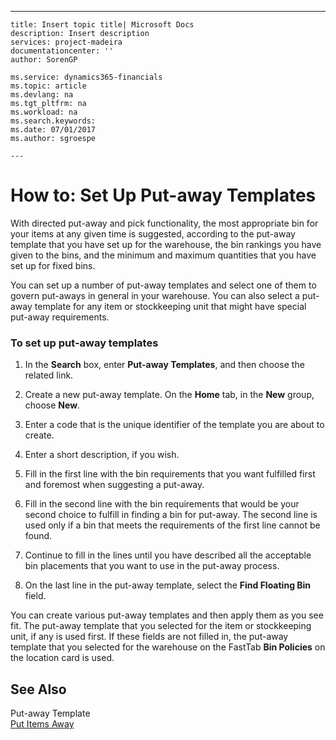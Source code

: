 ---
    title: Insert topic title| Microsoft Docs
    description: Insert description
    services: project-madeira
    documentationcenter: ''
    author: SorenGP

    ms.service: dynamics365-financials
    ms.topic: article
    ms.devlang: na
    ms.tgt_pltfrm: na
    ms.workload: na
    ms.search.keywords:
    ms.date: 07/01/2017
    ms.author: sgroespe

    ---
# How to: Set Up Put-away Templates
With directed put-away and pick functionality, the most appropriate bin for your items at any given time is suggested, according to the put-away template that you have set up for the warehouse, the bin rankings you have given to the bins, and the minimum and maximum quantities that you have set up for fixed bins.  
  
 You can set up a number of put-away templates and select one of them to govern put-aways in general in your warehouse. You can also select a put-away template for any item or stockkeeping unit that might have special put-away requirements.  
  
### To set up put-away templates  
  
1.  In the **Search** box, enter **Put-away Templates**, and then choose the related link.  
  
2.  Create a new put-away template. On the **Home** tab, in the **New** group, choose **New**.  
  
3.  Enter a code that is the unique identifier of the template you are about to create.  
  
4.  Enter a short description, if you wish.  
  
5.  Fill in the first line with the bin requirements that you want fulfilled first and foremost when suggesting a put-away.  
  
6.  Fill in the second line with the bin requirements that would be your second choice to fulfill in finding a bin for put-away. The second line is used only if a bin that meets the requirements of the first line cannot be found.  
  
7.  Continue to fill in the lines until you have described all the acceptable bin placements that you want to use in the put-away process.  
  
8.  On the last line in the put-away template, select the **Find Floating Bin** field.  
  
 You can create various put-away templates and then apply them as you see fit. The put-away template that you selected for the item or stockkeeping unit, if any is used first. If these fields are not filled in, the put-away template that you selected for the warehouse on the FastTab **Bin Policies** on the location card is used.  
  
## See Also  
 Put-away Template   
 [Put Items Away](../FullExperience/put-items-away.md)